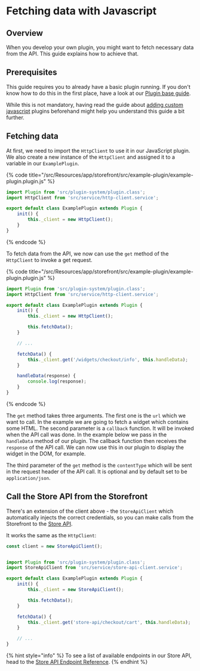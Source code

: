 # Fetching data with Javascript

## Overview

When you develop your own plugin, you might want to fetch necessary data from the API. This guide explains how to achieve that.

## Prerequisites

This guide requires you to already have a basic plugin running. If you don't know how to do this in the first place, have a look at our [Plugin base guide](../plugin-base-guide.md).

While this is not mandatory, having read the guide about [adding custom javascript](add-custom-javascript.md) plugins beforehand might help you understand this guide a bit further.

## Fetching data

At first, we need to import the `HttpClient` to use it in our JavaScript plugin. We also create a new instance of the `HttpClient` and assigned it to a variable in our `ExamplePlugin`.

{% code title="<plugin root>/src/Resources/app/storefront/src/example-plugin/example-plugin.plugin.js" %}

```javascript
import Plugin from 'src/plugin-system/plugin.class';
import HttpClient from 'src/service/http-client.service';

export default class ExamplePlugin extends Plugin {
    init() {
        this._client = new HttpClient();
    }
}
```

{% endcode %}

To fetch data from the API, we now can use the `get` method of the `HttpClient` to invoke a get request.

{% code title="<plugin root>/src/Resources/app/storefront/src/example-plugin/example-plugin.plugin.js" %}

```javascript
import Plugin from 'src/plugin-system/plugin.class';
import HttpClient from 'src/service/http-client.service';

export default class ExamplePlugin extends Plugin {
    init() {
        this._client = new HttpClient();

        this.fetchData();
    }

    // ...

    fetchData() {
        this._client.get('/widgets/checkout/info', this.handleData);
    }

    handleData(response) {
        console.log(response);
    }
}
```

{% endcode %}

The `get` method takes three arguments. The first one is the `url` which we want to call. In the example we are going to fetch a widget which contains some HTML. The second parameter is a `callback` function. It will be invoked when the API call was done. In the example below we pass in the `handleData` method of our plugin. The callback function then receives the `response` of the API call. We can now use this in our plugin to display the widget in the DOM, for example.

The third parameter of the `get` method is the `contentType` which will be sent in the request header of the API call. It is optional and by default set to be `application/json`.

## Call the Store API from the Storefront

There's an extension of the client above - the `StoreApiClient` which automatically injects the correct credentials, so you can make calls from the Storefront to the [Store API](../../../../concepts/api/store-api.md).

It works the same as the `HttpClient`:

```javascript
const client = new StoreApiClient();


import Plugin from 'src/plugin-system/plugin.class';
import StoreApiClient from 'src/service/store-api-client.service';

export default class ExamplePlugin extends Plugin {
    init() {
        this._client = new StoreApiClient();

        this.fetchData();
    }

    fetchData() {
        this._client.get('store-api/checkout/cart', this.handleData);
    }

    // ...
}
```

{% hint style="info" %}
To see a list of available endpoints in our Store API, head to the [Store API Endpoint Reference](https://shopware.stoplight.io/docs/store-api).
{% endhint %}
